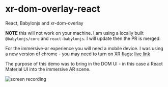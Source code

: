 # xr-dom-overlay-react
React, Babylonjs and xr-dom-overlay

**NOTE** this will not work on your machine.  I am using a locally built `@babylonjs/core` and `react-babylonjs`.  I will update then the PR is merged.

For the immersive-ar experience you will need a mobile device. I was using a new version of chrome - you may need to turn on XR flags:
[live link](https://brianzinn.github.io/xr-dom-overlay-react/)

The purpose of this demo was to bring in the DOM UI - in this case a React Material UI into the immersive AR scene.

![screen recording](https://github.com/brianzinn/xr-dom-overlay-react/blob/main/images/dom-overlay.gif?raw=true)